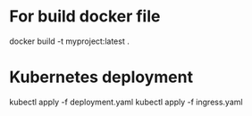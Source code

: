 # For build docker file

docker build -t myproject:latest .


# Kubernetes deployment

kubectl apply -f deployment.yaml
kubectl apply -f ingress.yaml
